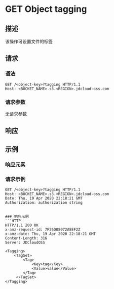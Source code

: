 # GET Object tagging

## 描述

该操作可设置文件的标签

## 请求

### 语法

```HTTP
GET /<object-key>?tagging HTTP/1.1
Host: <BUCKET_NAME>.s3.<REGION>.jdcloud-oss.com
```

### 请求参数
无请求参数

## 响应

## 示例

### 响应元素


### 请求示例

```HTTP
GET /<object-key>?tagging HTTP/1.1
Host: <BUCKET_NAME>.s3.<REGION>.jdcloud-oss.com
Date: Thu, 19 Apr 2020 22:18:21 GMT
Authorization: authorization string


### 响应示例
```HTTP
HTTP/1.1 200 OK
x-amz-request-id: 7F26D08072A8EF2Z
x-amz-date: Thu, 19 Apr 2020 22:18:21 GMT
Content-Length: 316
Server: JDCloudOSS

<Tagging>
    <TagSet>
        <Tag>
            <Key>tag</Key>
            <Value>value</Value>
        </Tag>
     </TagSet>
</Tagging>
```
